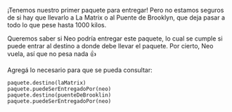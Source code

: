 ¡Tenemos nuestro primer paquete para entregar! Pero no estamos seguros de si hay que llevarlo a La Matrix o al Puente de Brooklyn, que deja pasar a todo lo que pese hasta 1000 kilos.

Queremos saber si Neo podría entregar este paquete, lo cual se cumple si puede entrar al destino a donde debe llevar el paquete. Por cierto, Neo vuela, así que no pesa nada :+1:

Agregá lo necesario para que se pueda consultar:

```wollok
paquete.destino(laMatrix)
paquete.puedeSerEntregadoPor(neo)
paquete.destino(puenteDeBrooklin)
paquete.puedeSerEntregadoPor(neo)
```
